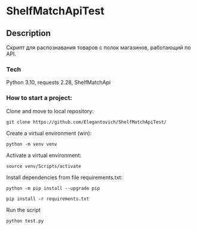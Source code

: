 # ShelfMatchApiTest

## Description
Скрипт для распознавания товаров с полок магазинов, работающий по API.

### Tech
Python 3.10, requests 2.28, ShelfMatchApi


### How to start a project:

Clone and move to local repository:

```
git clone https://github.com/Elegantovich/ShelfMatchApiTest/
```
Create a virtual environment (win):
```
python -m venv venv
```
Activate a virtual environment:
```
source venv/Scripts/activate
```
Install dependencies from file requirements.txt:
```
python -m pip install --upgrade pip
```
```
pip install -r requirements.txt
```
Run the script
```
python test.py
```
